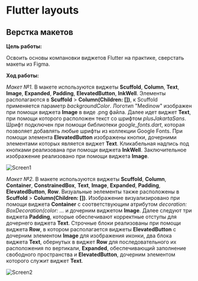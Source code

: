 # Flutter layouts
## Верстка макетов

__Цель работы:__

Освоить основы компановки виджетов Flutter на практике, сверстать макеты из Figma.

__Ход работы:__ 

_Макет №1._
В макете используются виджеты __Scuffold__, __Column__, __Text__, __Image__, __Expanded__, __Padding__, __ElevatedButton__, __InkWell__.
Элементы располагаются в __Scuffold__ > __Column(Children: [])__, к Scuffold применяется параметр _backgroundColor_. Логотип "Medinow" изображен при помощи виджета __Image__ в виде .png файла. Далее идет виджет __Text__, при помощи которого расположен текст со шрифтом _plusJakartaSans_. Шрифт подключен при помощи библиотеки _google_fonts.dart_, которая позволяет добавлять любые шрифты из коллекции Google Fonts. При помощи элемента __ElevatedButton__ изображены кнопки, дочерними элементами которых является виджет __Text__. Кликабельная надпись под кнопками реализована при помощи виджета __InkWell__. Заключительное изображение реализовано при помощи виджета __Image__.

![Screen1](https://user-images.githubusercontent.com/59766395/192161581-aaa87fe6-6869-4b06-aeb8-09781cd6e1e6.png)




_Макет №2._
В макете используются виджеты __Scuffold__, __Column__, __Container__, __ConstrainedBox__, __Text__, __Image__, __Expanded__, __Padding__, __ElevatedButton__, __Row__.
Визуальные эелементы также расположены в __Scuffold__ > __Column(Children: [])__. Изображение визуализировано при помощи виджета __Container__ с соответствующим атрибутом _decoration: BoxDecoration(color: ..._ и дочерним виджетом __Image__. Далее следуют три виджета __Padding__, которые обеспечивают корректные отступы для дочернего виджета __Text__. Строчные блоки реализованы при помощи виджета __Row__, в котором располагается виджеты __ElevatedButton__ c дочерним элементом __Image__ для изображения иконки, два блока виджета __Text__, обернутых в виджет __Row__ для последовательного их расположения по вертикали, __Expanded__, обеспечивающий заполнение свободного пространства и __ElevatedButton__, дочерним элементом которого служит виджет __Text__.

![Screen2](https://user-images.githubusercontent.com/59766395/192164500-c7678aea-0259-4107-90e5-e96340b6f22f.png)

